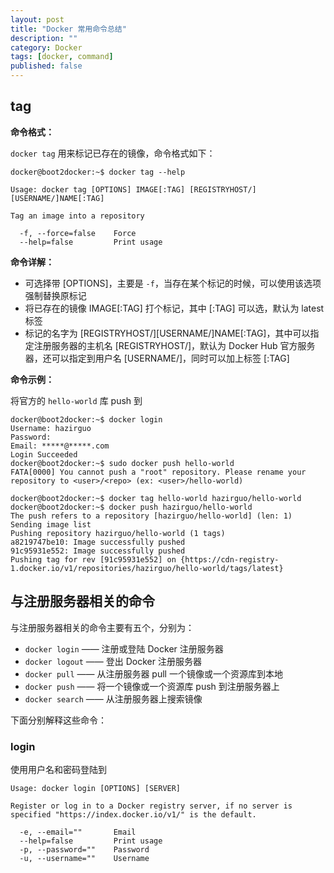 ```yaml
---
layout: post
title: "Docker 常用命令总结"
description: ""
category: Docker
tags: [docker, command]
published: false
---
```



## tag

**命令格式：**

`docker tag` 用来标记已存在的镜像，命令格式如下：

```
docker@boot2docker:~$ docker tag --help

Usage: docker tag [OPTIONS] IMAGE[:TAG] [REGISTRYHOST/][USERNAME/]NAME[:TAG]

Tag an image into a repository

  -f, --force=false    Force
  --help=false         Print usage
```

**命令详解：**

* 可选择带 [OPTIONS]，主要是 `-f`，当存在某个标记的时候，可以使用该选项强制替换原标记
* 将已存在的镜像 IMAGE[:TAG] 打个标记，其中 [:TAG] 可以选，默认为 latest 标签
* 标记的名字为 [REGISTRYHOST/][USERNAME/]NAME[:TAG]，其中可以指定注册服务器的主机名 [REGISTRYHOST/]，默认为 Docker Hub 官方服务器，还可以指定到用户名 [USERNAME/]，同时可以加上标签 [:TAG]

**命令示例：**

将官方的 `hello-world` 库 push 到

```
docker@boot2docker:~$ docker login
Username: hazirguo
Password:
Email: *****@*****.com
Login Succeeded
docker@boot2docker:~$ sudo docker push hello-world
FATA[0000] You cannot push a "root" repository. Please rename your repository to <user>/<repo> (ex: <user>/hello-world)
```


```
docker@boot2docker:~$ docker tag hello-world hazirguo/hello-world
docker@boot2docker:~$ docker push hazirguo/hello-world
The push refers to a repository [hazirguo/hello-world] (len: 1)
Sending image list
Pushing repository hazirguo/hello-world (1 tags)
a8219747be10: Image successfully pushed
91c95931e552: Image successfully pushed
Pushing tag for rev [91c95931e552] on {https://cdn-registry-1.docker.io/v1/repositories/hazirguo/hello-world/tags/latest}
```


## 与注册服务器相关的命令

与注册服务器相关的命令主要有五个，分别为：

* `docker login` —— 注册或登陆 Docker 注册服务器
* `docker logout` —— 登出 Docker 注册服务器
* `docker pull` —— 从注册服务器 pull 一个镜像或一个资源库到本地
* `docker push` —— 将一个镜像或一个资源库 push 到注册服务器上
* `docker search` —— 从注册服务器上搜索镜像

下面分别解释这些命令：

### login

使用用户名和密码登陆到

```
Usage: docker login [OPTIONS] [SERVER]

Register or log in to a Docker registry server, if no server is specified "https://index.docker.io/v1/" is the default.

  -e, --email=""       Email
  --help=false         Print usage
  -p, --password=""    Password
  -u, --username=""    Username
```
